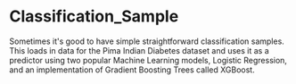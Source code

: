 # Classification_Sample

Sometimes it's good to have simple straightforward classification samples.  This loads in data for the Pima Indian Diabetes dataset and uses it as a predictor using two popular Machine Learning models, Logistic Regression, and an implementation of Gradient Boosting Trees called XGBoost.
